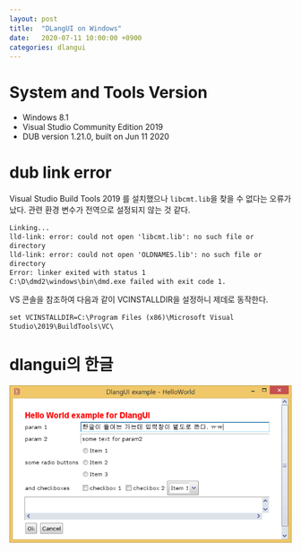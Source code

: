 ```yaml
---
layout: post
title:  "DLangUI on Windows"
date:   2020-07-11 10:00:00 +0900
categories: dlangui
---
```


# System and Tools Version

- Windows 8.1
- Visual Studio Community Edition 2019
- DUB version 1.21.0, built on Jun 11 2020

# dub link error

Visual Studio Build Tools 2019 를 설치했으나 `libcmt.lib`을 찾을 수 없다는
오류가 났다. 관련 환경 변수가 전역으로 설정되지 않는 것 같다.

```
Linking...
lld-link: error: could not open 'libcmt.lib': no such file or directory
lld-link: error: could not open 'OLDNAMES.lib': no such file or directory
Error: linker exited with status 1
C:\D\dmd2\windows\bin\dmd.exe failed with exit code 1.
```

VS 콘솔을 참조하여 다음과 같이 VCINSTALLDIR을 설정하니 제데로 동작한다.
```
set VCINSTALLDIR=C:\Program Files (x86)\Microsoft Visual Studio\2019\BuildTools\VC\
```

# dlangui의 한글

![DLangUI CJK text on Windows](/image/dlang_windows_hello.png)